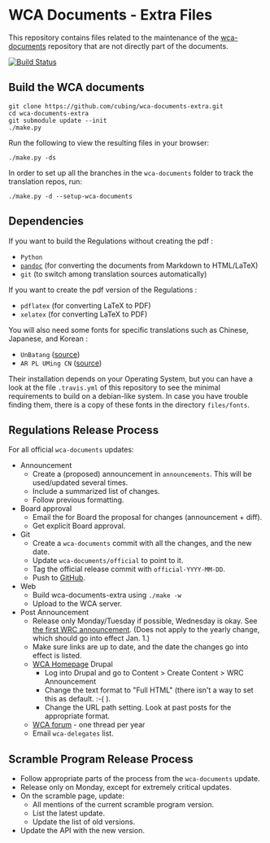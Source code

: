 # WCA Documents - Extra Files

This repository contains files related to the maintenance of the [wca-documents](https://github.com/cubing/wca-documents) repository that are not directly part of the documents.

[![Build Status](https://travis-ci.org/cubing/wca-documents-extra.png?branch=master)](https://travis-ci.org/cubing/wca-documents-extra)

## Build the WCA documents

    git clone https://github.com/cubing/wca-documents-extra.git
    cd wca-documents-extra
    git submodule update --init
    ./make.py

Run the following to view the resulting files in your browser:

    ./make.py -ds

In order to set up all the branches in the `wca-documents` folder to track the translation repos, run:

    ./make.py -d --setup-wca-documents

## Dependencies

If you want to build the Regulations without creating the pdf :

- `Python`
- [`pandoc`](http://johnmacfarlane.net/pandoc/installing.html) (for converting the documents from Markdown to HTML/LaTeX)
- `git` (to switch among translation sources automatically)

If you want to create the pdf version of the Regulations :

- `pdflatex` (for converting LaTeX to PDF)
- `xelatex` (for converting LaTeX to PDF)

You will also need some fonts for specific translations such as Chinese, Japanese, and Korean :

- `UnBatang` ([source](http://kldp.net/projects/unfonts/download))
- `AR PL UMing CN` ([source](http://www.freedesktop.org/wiki/Software/CJKUnifonts/Download/))

Their installation depends on your Operating System, but you can have a look at the file `.travis.yml` of this repository to see the minimal requirements to build on a debian-like system.
In case you have trouble finding them, there is a copy of these fonts in the directory `files/fonts`.

## Regulations Release Process

For all official `wca-documents` updates:

- Announcement
    - Create a (proposed) announcement in `announcements`. This will be used/updated several times.
    - Include a summarized list of changes.
    - Follow previous formatting.
- Board approval
    - Email the for Board the proposal for changes (announcement + diff).
    - Get explicit Board approval.
- Git
    - Create a `wca-documents` commit with all the changes, and the new date.
    - Update `wca-documents/official` to point to it.
    - Tag the official release commit with `official-YYYY-MM-DD`.
    - Push to [GitHub](https://github.com/cubing/wca-documents).
- Web
    - Build wca-documents-extra using `./make -w`
    - Upload to the WCA server.
- Post Announcement
    - Release only Monday/Tuesday if possible, Wednesday is okay. See [the first WRC announcement](https://www.worldcubeassociation.org/regulations/announcements/introducing-wrc-announcements). (Does not apply to the yearly change, which should go into effect Jan. 1.)
    - Make sure links are up to date, and the date the changes go into effect is listed.
    - [WCA Homepage](https://worldcubeassociation.org/) Drupal
        - Log into Drupal and go to Content > Create Content > WRC Announcement
        - Change the text format to "Full HTML" (there isn't a way to set this as default. :-( ).
        - Change the URL path setting. Look at past posts for the appropriate format.
    - [WCA forum](https://www.worldcubeassociation.org/forum/viewforum.php?f=9) - one thread per year
    - Email `wca-delegates` list.


## Scramble Program Release Process

- Follow appropriate parts of the process from the `wca-documents` update.
- Release only on Monday, except for extremely critical updates.
- On the scramble page, update:
    - All mentions of the current scramble program version.
    - List the latest update.
    - Update the list of old versions.
- Update the API with the new version.
